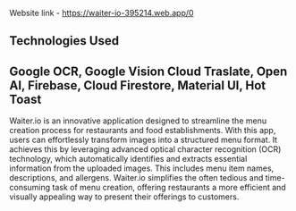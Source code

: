 Website link - https://waiter-io-395214.web.app/0

Technologies Used
-
Google OCR,
Google Vision Cloud Traslate,
Open AI,
Firebase,
Cloud Firestore,
Material UI,
Hot Toast
-

Waiter.io is an innovative application designed to streamline the menu creation process for restaurants and food establishments. 
With this app, users can effortlessly transform images into a structured menu format. It achieves this by leveraging advanced optical character recognition (OCR) technology, which automatically identifies and extracts essential information from the uploaded images. This includes menu item names, descriptions, and allergens. 
Waiter.io simplifies the often tedious and time-consuming task of menu creation, offering restaurants a more efficient and visually appealing way to present their offerings to customers.
